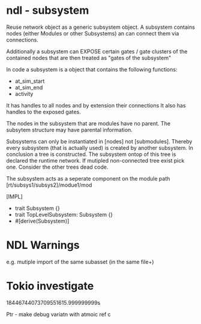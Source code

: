 # ndl - subsystem

Reuse network object as a generic subsystem object.
A subsystem contains nodes (either Modules or other Subsystems)
an can connect them via connections.

Additionally a subsystem can EXPOSE certain gates / gate clusters
of the contained nodes that are then treated as "gates of the subsystem"

In code a subsystem is a object that contains the following functions:

-   at_sim_start
-   at_sim_end
-   activity

It has handles to all nodes and by extension their connections
It also has handles to the exposed gates.

The nodes in the subsystem that are modules have no parent.
The subsytem structure may have parental information.

Subsystems can only be instantiated in [nodes] not [submodules].
Thereby every subsystem (that is actually used) is created by another subsystem.
In conclusion a tree is constructed. The subsystem ontop of this tree is declared
the runtime network. If mutipled non-connected tree exist pick one. Consider the other trees dead code.

The subsystem acts as a seperate component on the module path
[rt/subsys1/subsys2]/modue1/mod

[IMPL]

-   trait Subsystem {}
-   trait TopLevelSubsystem: Subsystem {}
-   #[derive(Subsystem)]

# NDL Warnings

e.g. mutiple import of the same subasset (in the same file+)

# Tokio investigate

18446744073709551615.999999999s


Ptr - make debug variatn with atmoic ref c
